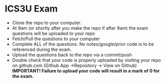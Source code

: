 # ICS3U Exam

- Clone the repo to your computer.
- At 9am (or shortly after you make the repo if after 9am) the exam questions will be uploaded to your repo
- Fetch/Pull the questions to your computer
- Complete ALL of the questions.  No notes/google/prior code is to be referenced during the exam.  
- Upload the questions back to the repo via a commit/push
- Double check that your code is properly uploaded by visiting your repo on github.com (Github App ->Repository -> View on Github)
**IMPORTANT! Failure to upload your code will result in a mark of 0 for the exam.**

